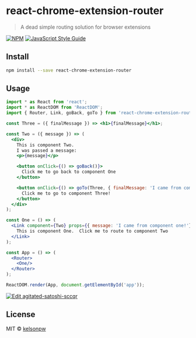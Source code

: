 # react-chrome-extension-router

> A dead simple routing solution for browser extensions

[![NPM](https://img.shields.io/npm/v/react-chrome-extension-router.svg)](https://www.npmjs.com/package/react-chrome-extension-router) [![JavaScript Style Guide](https://img.shields.io/badge/code_style-standard-brightgreen.svg)](https://standardjs.com)

## Install

```bash
npm install --save react-chrome-extension-router
```

## Usage

```jsx
import * as React from 'react';
import * as ReactDOM from 'ReactDOM';
import { Router, Link, goBack, goTo } from 'react-chrome-extension-router';

const Three = ({ finalMessage }) => <h1>{finalMessage}</h1>;

const Two = ({ message }) => (
  <div>
    This is component Two.
    I was passed a message:
    <p>{message}</p>

    <button onClick={() => goBack()}>
      Click me to go back to component One
    </button>

    <button onClick={() => goTo(Three, { finalMessage: 'I came from component two!' })}>
      Click me to go to component Three!
    </button>
  </div>
);

const One = () => (
  <Link component={Two} props={{ message: 'I came from component one!'}}>
    This is component One.  Click me to route to component Two
  </Link>
);

const App = () => (
  <Router>
    <One/>
  </Router>
);

ReactDOM.render(App, document.getElementById('app'));

```
[![Edit agitated-satoshi-sccqr](https://codesandbox.io/static/img/play-codesandbox.svg)](https://codesandbox.io/s/agitated-satoshi-sccqr?fontsize=14)

## License

MIT © [kelsonpw](https://github.com/kelsonpw)
